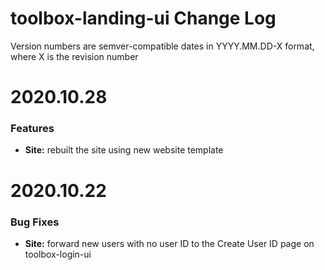 # toolbox-landing-ui Change Log

Version numbers are semver-compatible dates in YYYY.MM.DD-X format,
where X is the revision number

# 2020.10.28

### Features
* **Site:** rebuilt the site using new website template


# 2020.10.22

### Bug Fixes
* **Site:** forward new users with no user ID to the Create User ID page on 
toolbox-login-ui
